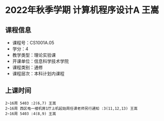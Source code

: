# 2022年秋季学期 计算机程序设计A 王嵩






## 课程信息

- 课程号：CS1001A.05
- 学分：4
- 教学类型：理论实验课
- 开课单位：信息科学技术学院
- 课程类别：通修
- 课程层次：本科计划内课程

## 上课时间

```
2~16周 5403 :2(6,7) 王嵩
2~16周 西区电一楼机房1厅上机起始周任课老师另行通知 :3(11,12,13) 王嵩
2~16周 5403 :4(8,9) 王嵩
```

